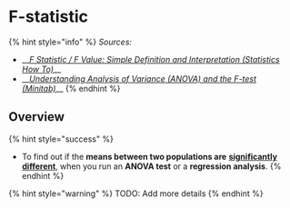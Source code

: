 # F-statistic

{% hint style="info" %}
_Sources:_

* \_\_[_F Statistic / F Value: Simple Definition and Interpretation \(Statistics How To\)_](https://www.statisticshowto.datasciencecentral.com/probability-and-statistics/f-statistic-value-test/)\_\_
* \_\_[_Understanding Analysis of Variance \(ANOVA\) and the F-test \(Minitab\)_](https://blog.minitab.com/blog/adventures-in-statistics-2/understanding-analysis-of-variance-anova-and-the-f-test)\_\_
{% endhint %}

## Overview

{% hint style="success" %}
* To find out if the **means between two populations are** [**significantly different**](../frequent-questions/what-is-statistically-significant.md), when you run an **ANOVA test** or a **regression analysis**.
{% endhint %}

{% hint style="warning" %}
TODO: Add more details
{% endhint %}

